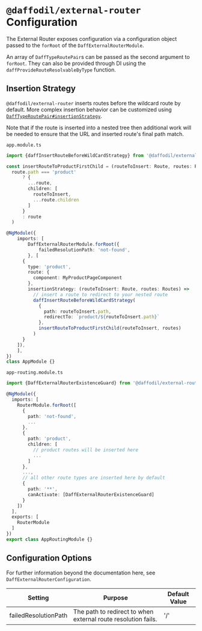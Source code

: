 # `@daffodil/external-router` Configuration

The External Router exposes configuration via a configuration object passed to the `forRoot` of the `DaffExternalRouterModule`.

An array of `DaffTypeRoutePair`s can be passed as the second argument to `forRoot`. They can also be provided through DI using the `daffProvideRouteResolvableByType` function.

## Insertion Strategy

`@daffodil/external-router` inserts routes before the wildcard route by default. More complex insertion behavior can be customized using [`DaffTypeRoutePair#insertionStrategy`](../../../libs/external-router/src/external-router.module.ts).

Note that if the route is inserted into a nested tree then additional work will be needed to ensure that the URL and inserted route's final path match.

`app.module.ts`
```ts
import {daffInsertRouteBeforeWildCardStrategy} from '@daffodil/external-router'

const insertRouteToProductFirstChild = (routeToInsert: Route, routes: Routes) => routes.map(route =>
  route.path === 'product'
      ? {
        ...route,
        children: [
          routeToInsert,
          ...route.children
        ]
      }
      : route
  )

@NgModule({
	imports: [
		DaffExternalRouterModule.forRoot({
			failedResolutionPath: 'not-found',
		}, [
      {
        type: 'product',
        route: {
          component: MyProductPageComponent
        },
        insertionStrategy: (routeToInsert: Route, routes: Routes) =>
          // insert a route to redirect to your nested route
          daffInsertRouteBeforeWildCardStrategy(
            {
              path: routeToInsert.path,
              redirectTo: `product/${routeToInsert.path}`
            },
            insertRouteToProductFirstChild(routeToInsert, routes)
          )
      }
    ]),
	],
})
class AppModule {}
```

`app-routing.module.ts`
```ts
import {DaffExternalRouterExistenceGuard} from '@daffodil/external-router/routing'

@NgModule({
  imports: [
    RouterModule.forRoot([
      {
        path: 'not-found',
        ...
      },
      {
        path: 'product',
        children: [
          // product routes will be inserted here
          ...
        ]
      },
      ...,
      // all other route types are inserted here by default
      {
        path: '**',
        canActivate: [DaffExternalRouterExistenceGuard]
      }
    ])
  ],
  exports: [
    RouterModule
  ]
})
export class AppRoutingModule {}
```

## Configuration Options

For further information beyond the documentation here, see `DaffExternalRouterConfiguration`.

| Setting              | Purpose                                                       | Default Value |
| -------------------- | ------------------------------------------------------------- | ------------- |
| failedResolutionPath | The path to redirect to when external route resolution fails. | '/'           |
